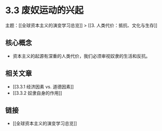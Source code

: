 # 3.3 废奴运动的兴起

主题：[[全球资本主义的演变学习总览]] > [[3. 人类代价：抵抗、文化与生存]]

## 核心概念

- 资本主义的起源有深重的人类代价，我们必须审视奴隶的生活和反抗。

## 相关文章

- [[3.3.1 经济因素 vs. 道德因素]]
- [[3.3.2 奴隶自身的作用]]

## 链接

- [[全球资本主义的演变学习总览]]
